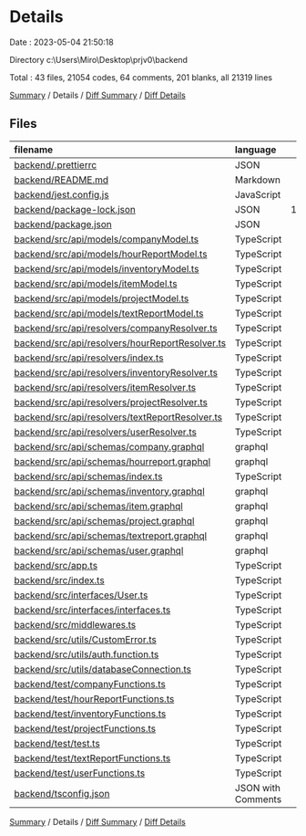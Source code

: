 # Details

Date : 2023-05-04 21:50:18

Directory c:\\Users\\Miro\\Desktop\\prjv0\\backend

Total : 43 files,  21054 codes, 64 comments, 201 blanks, all 21319 lines

[Summary](results.md) / Details / [Diff Summary](diff.md) / [Diff Details](diff-details.md)

## Files
| filename | language | code | comment | blank | total |
| :--- | :--- | ---: | ---: | ---: | ---: |
| [backend/.prettierrc](/backend/.prettierrc) | JSON | 7 | 0 | 1 | 8 |
| [backend/README.md](/backend/README.md) | Markdown | 1 | 0 | 0 | 1 |
| [backend/jest.config.js](/backend/jest.config.js) | JavaScript | 5 | 1 | 1 | 7 |
| [backend/package-lock.json](/backend/package-lock.json) | JSON | 18,814 | 0 | 1 | 18,815 |
| [backend/package.json](/backend/package.json) | JSON | 73 | 0 | 1 | 74 |
| [backend/src/api/models/companyModel.ts](/backend/src/api/models/companyModel.ts) | TypeScript | 21 | 0 | 3 | 24 |
| [backend/src/api/models/hourReportModel.ts](/backend/src/api/models/hourReportModel.ts) | TypeScript | 28 | 0 | 3 | 31 |
| [backend/src/api/models/inventoryModel.ts](/backend/src/api/models/inventoryModel.ts) | TypeScript | 17 | 0 | 3 | 20 |
| [backend/src/api/models/itemModel.ts](/backend/src/api/models/itemModel.ts) | TypeScript | 18 | 0 | 3 | 21 |
| [backend/src/api/models/projectModel.ts](/backend/src/api/models/projectModel.ts) | TypeScript | 26 | 0 | 3 | 29 |
| [backend/src/api/models/textReportModel.ts](/backend/src/api/models/textReportModel.ts) | TypeScript | 29 | 0 | 3 | 32 |
| [backend/src/api/resolvers/companyResolver.ts](/backend/src/api/resolvers/companyResolver.ts) | TypeScript | 178 | 21 | 9 | 208 |
| [backend/src/api/resolvers/hourReportResolver.ts](/backend/src/api/resolvers/hourReportResolver.ts) | TypeScript | 71 | 0 | 3 | 74 |
| [backend/src/api/resolvers/index.ts](/backend/src/api/resolvers/index.ts) | TypeScript | 16 | 0 | 2 | 18 |
| [backend/src/api/resolvers/inventoryResolver.ts](/backend/src/api/resolvers/inventoryResolver.ts) | TypeScript | 88 | 0 | 11 | 99 |
| [backend/src/api/resolvers/itemResolver.ts](/backend/src/api/resolvers/itemResolver.ts) | TypeScript | 100 | 1 | 6 | 107 |
| [backend/src/api/resolvers/projectResolver.ts](/backend/src/api/resolvers/projectResolver.ts) | TypeScript | 161 | 10 | 9 | 180 |
| [backend/src/api/resolvers/textReportResolver.ts](/backend/src/api/resolvers/textReportResolver.ts) | TypeScript | 57 | 0 | 3 | 60 |
| [backend/src/api/resolvers/userResolver.ts](/backend/src/api/resolvers/userResolver.ts) | TypeScript | 231 | 0 | 4 | 235 |
| [backend/src/api/schemas/company.graphql](/backend/src/api/schemas/company.graphql) | graphql | 17 | 0 | 2 | 19 |
| [backend/src/api/schemas/hourreport.graphql](/backend/src/api/schemas/hourreport.graphql) | graphql | 19 | 0 | 4 | 23 |
| [backend/src/api/schemas/index.ts](/backend/src/api/schemas/index.ts) | TypeScript | 6 | 0 | 3 | 9 |
| [backend/src/api/schemas/inventory.graphql](/backend/src/api/schemas/inventory.graphql) | graphql | 15 | 0 | 2 | 17 |
| [backend/src/api/schemas/item.graphql](/backend/src/api/schemas/item.graphql) | graphql | 17 | 0 | 4 | 21 |
| [backend/src/api/schemas/project.graphql](/backend/src/api/schemas/project.graphql) | graphql | 19 | 0 | 2 | 21 |
| [backend/src/api/schemas/textreport.graphql](/backend/src/api/schemas/textreport.graphql) | graphql | 27 | 0 | 4 | 31 |
| [backend/src/api/schemas/user.graphql](/backend/src/api/schemas/user.graphql) | graphql | 36 | 0 | 7 | 43 |
| [backend/src/app.ts](/backend/src/app.ts) | TypeScript | 77 | 0 | 9 | 86 |
| [backend/src/index.ts](/backend/src/index.ts) | TypeScript | 13 | 0 | 2 | 15 |
| [backend/src/interfaces/User.ts](/backend/src/interfaces/User.ts) | TypeScript | 21 | 0 | 4 | 25 |
| [backend/src/interfaces/interfaces.ts](/backend/src/interfaces/interfaces.ts) | TypeScript | 98 | 0 | 19 | 117 |
| [backend/src/middlewares.ts](/backend/src/middlewares.ts) | TypeScript | 19 | 0 | 4 | 23 |
| [backend/src/utils/CustomError.ts](/backend/src/utils/CustomError.ts) | TypeScript | 8 | 0 | 2 | 10 |
| [backend/src/utils/auth.function.ts](/backend/src/utils/auth.function.ts) | TypeScript | 24 | 0 | 8 | 32 |
| [backend/src/utils/databaseConnection.ts](/backend/src/utils/databaseConnection.ts) | TypeScript | 9 | 0 | 3 | 12 |
| [backend/test/companyFunctions.ts](/backend/test/companyFunctions.ts) | TypeScript | 48 | 2 | 3 | 53 |
| [backend/test/hourReportFunctions.ts](/backend/test/hourReportFunctions.ts) | TypeScript | 58 | 2 | 3 | 63 |
| [backend/test/inventoryFunctions.ts](/backend/test/inventoryFunctions.ts) | TypeScript | 130 | 2 | 5 | 137 |
| [backend/test/projectFunctions.ts](/backend/test/projectFunctions.ts) | TypeScript | 61 | 2 | 3 | 66 |
| [backend/test/test.ts](/backend/test/test.ts) | TypeScript | 128 | 19 | 28 | 175 |
| [backend/test/textReportFunctions.ts](/backend/test/textReportFunctions.ts) | TypeScript | 56 | 2 | 3 | 61 |
| [backend/test/userFunctions.ts](/backend/test/userFunctions.ts) | TypeScript | 193 | 2 | 7 | 202 |
| [backend/tsconfig.json](/backend/tsconfig.json) | JSON with Comments | 14 | 0 | 1 | 15 |

[Summary](results.md) / Details / [Diff Summary](diff.md) / [Diff Details](diff-details.md)